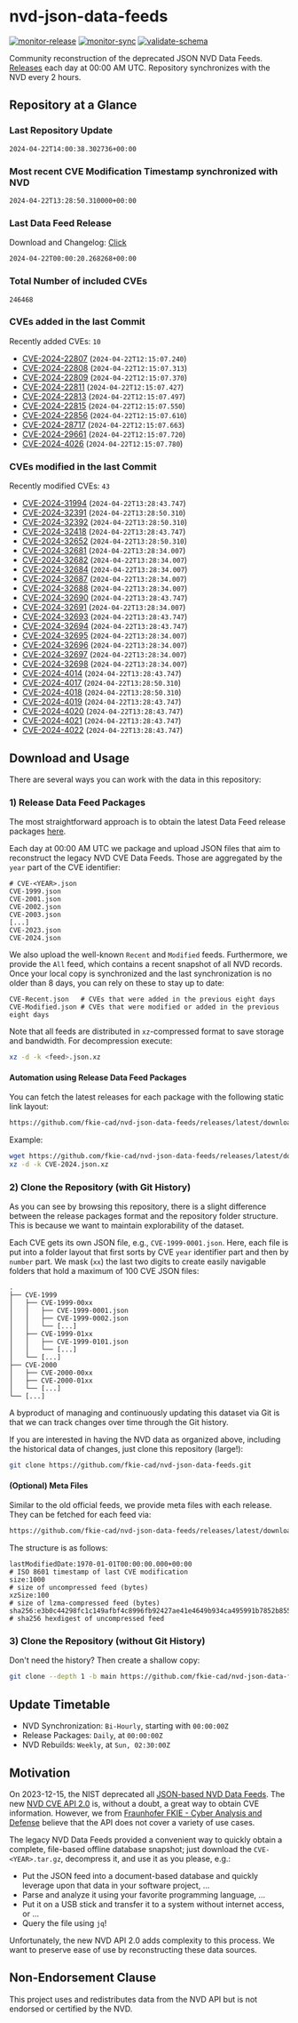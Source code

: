 # nvd-json-data-feeds

[![monitor-release](https://github.com/fkie-cad/nvd-json-data-feeds/actions/workflows/monitor_release.yml/badge.svg)](https://github.com/fkie-cad/nvd-json-data-feeds/actions/workflows/monitor_release.yml)
[![monitor-sync](https://github.com/fkie-cad/nvd-json-data-feeds/actions/workflows/monitor_sync.yml/badge.svg)](https://github.com/fkie-cad/nvd-json-data-feeds/actions/workflows/monitor_sync.yml)
[![validate-schema](https://github.com/fkie-cad/nvd-json-data-feeds/actions/workflows/validate_schema.yml/badge.svg)](https://github.com/fkie-cad/nvd-json-data-feeds/actions/workflows/validate_schema.yml)

Community reconstruction of the deprecated JSON NVD Data Feeds.
[Releases](https://github.com/fkie-cad/nvd-json-data-feeds/releases/latest) each day at 00:00 AM UTC.
Repository synchronizes with the NVD every 2 hours.

## Repository at a Glance

### Last Repository Update

```plain
2024-04-22T14:00:38.302736+00:00
```

### Most recent CVE Modification Timestamp synchronized with NVD

```plain
2024-04-22T13:28:50.310000+00:00
```

### Last Data Feed Release

Download and Changelog: [Click](https://github.com/fkie-cad/nvd-json-data-feeds/releases/latest)

```plain
2024-04-22T00:00:20.268268+00:00
```

### Total Number of included CVEs

```plain
246468
```

### CVEs added in the last Commit

Recently added CVEs: `10`

- [CVE-2024-22807](CVE-2024/CVE-2024-228xx/CVE-2024-22807.json) (`2024-04-22T12:15:07.240`)
- [CVE-2024-22808](CVE-2024/CVE-2024-228xx/CVE-2024-22808.json) (`2024-04-22T12:15:07.313`)
- [CVE-2024-22809](CVE-2024/CVE-2024-228xx/CVE-2024-22809.json) (`2024-04-22T12:15:07.370`)
- [CVE-2024-22811](CVE-2024/CVE-2024-228xx/CVE-2024-22811.json) (`2024-04-22T12:15:07.427`)
- [CVE-2024-22813](CVE-2024/CVE-2024-228xx/CVE-2024-22813.json) (`2024-04-22T12:15:07.497`)
- [CVE-2024-22815](CVE-2024/CVE-2024-228xx/CVE-2024-22815.json) (`2024-04-22T12:15:07.550`)
- [CVE-2024-22856](CVE-2024/CVE-2024-228xx/CVE-2024-22856.json) (`2024-04-22T12:15:07.610`)
- [CVE-2024-28717](CVE-2024/CVE-2024-287xx/CVE-2024-28717.json) (`2024-04-22T12:15:07.663`)
- [CVE-2024-29661](CVE-2024/CVE-2024-296xx/CVE-2024-29661.json) (`2024-04-22T12:15:07.720`)
- [CVE-2024-4026](CVE-2024/CVE-2024-40xx/CVE-2024-4026.json) (`2024-04-22T12:15:07.780`)


### CVEs modified in the last Commit

Recently modified CVEs: `43`

- [CVE-2024-31994](CVE-2024/CVE-2024-319xx/CVE-2024-31994.json) (`2024-04-22T13:28:43.747`)
- [CVE-2024-32391](CVE-2024/CVE-2024-323xx/CVE-2024-32391.json) (`2024-04-22T13:28:50.310`)
- [CVE-2024-32392](CVE-2024/CVE-2024-323xx/CVE-2024-32392.json) (`2024-04-22T13:28:50.310`)
- [CVE-2024-32418](CVE-2024/CVE-2024-324xx/CVE-2024-32418.json) (`2024-04-22T13:28:43.747`)
- [CVE-2024-32652](CVE-2024/CVE-2024-326xx/CVE-2024-32652.json) (`2024-04-22T13:28:50.310`)
- [CVE-2024-32681](CVE-2024/CVE-2024-326xx/CVE-2024-32681.json) (`2024-04-22T13:28:34.007`)
- [CVE-2024-32682](CVE-2024/CVE-2024-326xx/CVE-2024-32682.json) (`2024-04-22T13:28:34.007`)
- [CVE-2024-32684](CVE-2024/CVE-2024-326xx/CVE-2024-32684.json) (`2024-04-22T13:28:34.007`)
- [CVE-2024-32687](CVE-2024/CVE-2024-326xx/CVE-2024-32687.json) (`2024-04-22T13:28:34.007`)
- [CVE-2024-32688](CVE-2024/CVE-2024-326xx/CVE-2024-32688.json) (`2024-04-22T13:28:34.007`)
- [CVE-2024-32690](CVE-2024/CVE-2024-326xx/CVE-2024-32690.json) (`2024-04-22T13:28:43.747`)
- [CVE-2024-32691](CVE-2024/CVE-2024-326xx/CVE-2024-32691.json) (`2024-04-22T13:28:34.007`)
- [CVE-2024-32693](CVE-2024/CVE-2024-326xx/CVE-2024-32693.json) (`2024-04-22T13:28:43.747`)
- [CVE-2024-32694](CVE-2024/CVE-2024-326xx/CVE-2024-32694.json) (`2024-04-22T13:28:43.747`)
- [CVE-2024-32695](CVE-2024/CVE-2024-326xx/CVE-2024-32695.json) (`2024-04-22T13:28:34.007`)
- [CVE-2024-32696](CVE-2024/CVE-2024-326xx/CVE-2024-32696.json) (`2024-04-22T13:28:34.007`)
- [CVE-2024-32697](CVE-2024/CVE-2024-326xx/CVE-2024-32697.json) (`2024-04-22T13:28:34.007`)
- [CVE-2024-32698](CVE-2024/CVE-2024-326xx/CVE-2024-32698.json) (`2024-04-22T13:28:34.007`)
- [CVE-2024-4014](CVE-2024/CVE-2024-40xx/CVE-2024-4014.json) (`2024-04-22T13:28:43.747`)
- [CVE-2024-4017](CVE-2024/CVE-2024-40xx/CVE-2024-4017.json) (`2024-04-22T13:28:50.310`)
- [CVE-2024-4018](CVE-2024/CVE-2024-40xx/CVE-2024-4018.json) (`2024-04-22T13:28:50.310`)
- [CVE-2024-4019](CVE-2024/CVE-2024-40xx/CVE-2024-4019.json) (`2024-04-22T13:28:43.747`)
- [CVE-2024-4020](CVE-2024/CVE-2024-40xx/CVE-2024-4020.json) (`2024-04-22T13:28:43.747`)
- [CVE-2024-4021](CVE-2024/CVE-2024-40xx/CVE-2024-4021.json) (`2024-04-22T13:28:43.747`)
- [CVE-2024-4022](CVE-2024/CVE-2024-40xx/CVE-2024-4022.json) (`2024-04-22T13:28:43.747`)


## Download and Usage

There are several ways you can work with the data in this repository:

### 1) Release Data Feed Packages

The most straightforward approach is to obtain the latest Data Feed release packages [here](https://github.com/fkie-cad/nvd-json-data-feeds/releases/latest).

Each day at 00:00 AM UTC we package and upload JSON files that aim to reconstruct the legacy NVD CVE Data Feeds.
Those are aggregated by the `year` part of the CVE identifier:

```
# CVE-<YEAR>.json
CVE-1999.json
CVE-2001.json
CVE-2002.json
CVE-2003.json
[...]
CVE-2023.json
CVE-2024.json
```

We also upload the well-known `Recent` and `Modified` feeds.
Furthermore, we provide the `All` feed, which contains a recent snapshot of all NVD records.
Once your local copy is synchronized and the last synchronization is no older than 8 days, you can rely on these to stay up to date:

```plain
CVE-Recent.json   # CVEs that were added in the previous eight days
CVE-Modified.json # CVEs that were modified or added in the previous eight days
```

Note that all feeds are distributed in `xz`-compressed format to save storage and bandwidth.
For decompression execute:

```sh
xz -d -k <feed>.json.xz
```

#### Automation using Release Data Feed Packages

You can fetch the latest releases for each package with the following static link layout:

```sh
https://github.com/fkie-cad/nvd-json-data-feeds/releases/latest/download/CVE-<YEAR>.json.xz
```

Example:

```sh
wget https://github.com/fkie-cad/nvd-json-data-feeds/releases/latest/download/CVE-2024.json.xz
xz -d -k CVE-2024.json.xz
```

### 2) Clone the Repository (with Git History)

As you can see by browsing this repository, there is a slight difference between the release packages format and the repository folder structure.
This is because we want to maintain explorability of the dataset.

Each CVE gets its own JSON file, e.g., `CVE-1999-0001.json`.
Here, each file is put into a folder layout that first sorts by CVE `year` identifier part and then by `number` part.
We mask (`xx`) the last two digits to create easily navigable folders that hold a maximum of 100 CVE JSON files:

```plain
.
├── CVE-1999
│   ├── CVE-1999-00xx
│   │   ├── CVE-1999-0001.json
│   │   ├── CVE-1999-0002.json
│   │   └── [...]
│   ├── CVE-1999-01xx
│   │   ├── CVE-1999-0101.json
│   │   └── [...]
│   └── [...]
├── CVE-2000
│   ├── CVE-2000-00xx
│   ├── CVE-2000-01xx
│   └── [...]
└── [...]
```

A byproduct of managing and continuously updating this dataset via Git is that we can track changes over time through the Git history.

If you are interested in having the NVD data as organized above, including the historical data of changes, just clone this repository (large!):

```sh
git clone https://github.com/fkie-cad/nvd-json-data-feeds.git
```

#### (Optional) Meta Files

Similar to the old official feeds, we provide meta files with each release. They can be fetched for each feed via:

```sh
https://github.com/fkie-cad/nvd-json-data-feeds/releases/latest/download/CVE-<YEAR>.meta
```

The structure is as follows:

```plain
lastModifiedDate:1970-01-01T00:00:00.000+00:00                          # ISO 8601 timestamp of last CVE modification
size:1000                                                               # size of uncompressed feed (bytes)
xzSize:100                                                              # size of lzma-compressed feed (bytes)
sha256:e3b0c44298fc1c149afbf4c8996fb92427ae41e4649b934ca495991b7852b855 # sha256 hexdigest of uncompressed feed
```

### 3) Clone the Repository (without Git History)

Don't need the history? Then create a shallow copy:

```sh
git clone --depth 1 -b main https://github.com/fkie-cad/nvd-json-data-feeds.git
```


## Update Timetable

* NVD Synchronization: `Bi-Hourly`, starting with `00:00:00Z`
* Release Packages: `Daily`, at `00:00:00Z`
* NVD Rebuilds: `Weekly`, at `Sun, 02:30:00Z`


## Motivation

On 2023-12-15, the NIST deprecated all [JSON-based NVD Data Feeds](https://nvd.nist.gov/vuln/data-feeds#divRetirementBanner-1).
The new [NVD CVE API 2.0](https://nvd.nist.gov/developers/vulnerabilities) is, without a doubt, a great way to obtain CVE information.
However, we from [Fraunhofer FKIE - Cyber Analysis and Defense](https://www.fkie.fraunhofer.de/en/departments/cad.html) believe that the API does not cover a variety of use cases.

The legacy NVD Data Feeds provided a convenient way to quickly obtain a complete, file-based offline database snapshot; just download the `CVE-<YEAR>.tar.gz`, decompress it, and use it as you please, e.g.:

- Put the JSON feed into a document-based database and quickly leverage upon that data in your software project, ...
- Parse and analyze it using your favorite programming language, ...
- Put it on a USB stick and transfer it to a system without internet access, or ...
- Query the file using `jq`!

Unfortunately, the new NVD API 2.0 adds complexity to this process.
We want to preserve ease of use by reconstructing these data sources.

## Non-Endorsement Clause

This project uses and redistributes data from the NVD API but is not endorsed or certified by the NVD.